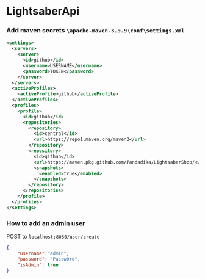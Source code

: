 # LightsaberApi

### Add maven secrets `\apache-maven-3.9.9\conf\settings.xml`

``` xml
<settings>
  <servers>
    <server>
      <id>github</id>
      <username>USERNAME</username>
      <password>TOKEN</password>
    </server>
  </servers>
  <activeProfiles>
    <activeProfile>github</activeProfile>
  </activeProfiles>
  <profiles>
  	<profile>
  	  <id>github</id>
  	  <repositories>
  		<repository>
  		  <id>central</id>
  		  <url>https://repo1.maven.org/maven2</url>
  		</repository>
  		<repository>
  		  <id>github</id>
  		  <url>https://maven.pkg.github.com/Pandadika/LightsaberShop/</url>
  		  <snapshots>
  			<enabled>true</enabled>
  		  </snapshots>
  		</repository>
  	  </repositories>
  	</profile>
  </profiles>
</settings>
```

### How to add an admin user 
POST to `localhost:8080/user/create`
``` json
{
    "username":"admin",
    "password": "Passw0rd",
    "isAdmin": true
}
```

